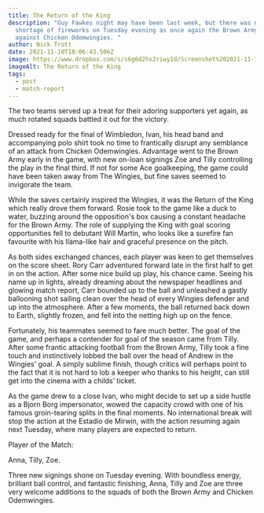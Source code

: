 ```yaml
---
title: The Return of the King
description: "Guy Fawkes night may have been last week, but there was no
  shortage of fireworks on Tuesday evening as once again the Brown Army faced up
  against Chicken Odemwingies. "
author: Nick Trott
date: 2021-11-10T18:06:43.506Z
image: https://www.dropbox.com/s/s6g6d2hx2riwy1d/Screenshot%202021-11-10%20at%2018.08.56.png?raw=1
imageAlt: The Return of the King
tags:
  - post
  - match-report
---
```

The two teams served up a treat for their adoring supporters yet again, as much rotated squads battled it out for the victory. 

Dressed ready for the final of Wimbledon, Ivan, his head band and accompanying polo shirt took no time to frantically disrupt any semblance of an attack from Chicken Odemwingies. Advantage went to the Brown Army early in the game, with new on-loan signings Zoe and Tilly controlling the play in the final third. If not for some Ace goalkeeping, the game could have been taken away from The Wingies, but fine saves seemed to invigorate the team. 

While the saves certainly inspired the Wingies, it was the Return of the King which really drove them forward. Rosie took to the game like a duck to water, buzzing around the opposition's box causing a constant headache for the Brown Army. The role of supplying the King with goal scoring opportunities fell to debutant Will Martin, who looks like a surefire fan favourite with his llama-like hair and graceful presence on the pitch. 

As both sides exchanged chances, each player was keen to get themselves on the score sheet. Rory Carr adventured forward late in the first half to get in on the action. After some nice build up play, his chance came. Seeing his name up in lights, already dreaming about the newspaper headlines and glowing match report, Carr bounded up to the ball and unleashed a gastly ballooning shot sailing clean over the head of every Wingies defender and up into the atmosphere. After a few moments, the ball returned back down to Earth, slightly frozen, and fell into the netting high up on the fence.



Fortunately, his teammates seemed to fare much better. The goal of the game, and perhaps a contender for goal of the season came from Tilly. After some frantic attacking football from the Brown Army, Tilly took a fine touch and instinctively lobbed the ball over the head of Andrew in the Wingies' goal. A simply sublime finish, though critics will perhaps point to the fact that it is not hard to lob a keeper who thanks to his height, can still get into the cinema with a childs’ ticket. 



As the game drew to a close Ivan, who might decide to set up a side hustle as a Bjorn Borg impersonator, wowed the capacity crowd with one of his famous groin-tearing splits in the final moments. No international break will stop the action at the Estadio de Mirwin, with the action resuming again next Tuesday, where many players are expected to return. 



Player of the Match: 



Anna, Tilly, Zoe. 



Three new signings shone on Tuesday evening. With boundless energy, brilliant ball control, and fantastic finishing, Anna, Tilly and Zoe are three very welcome additions to the squads of both the Brown Army and Chicken Odemwingies.